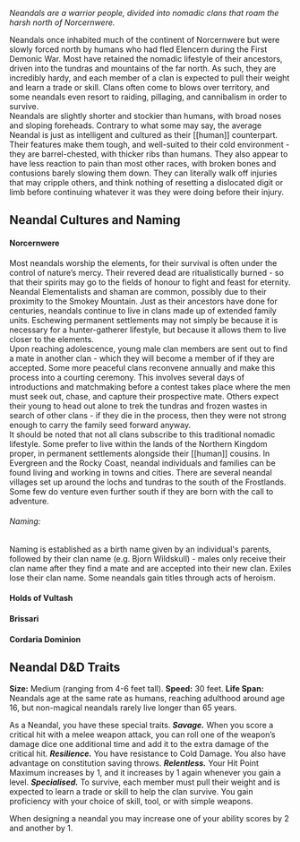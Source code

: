 *Neandals are a warrior people, divided into nomadic clans that roam the harsh north of Norcernwere.*  

Neandals once inhabited much of the continent of Norcernwere but were slowly forced north by humans who had fled Elencern during the First Demonic War. Most have retained the nomadic lifestyle of their ancestors, driven into the tundras and mountains of the far north. As such, they are incredibly hardy, and each member of a clan is expected to pull their weight and learn a trade or skill. Clans often come to blows over territory, and some neandals even resort to raiding, pillaging, and cannibalism in order to survive.  
Neandals are slightly shorter and stockier than humans, with broad noses and sloping foreheads. Contrary to what some may say, the average Neandal is just as intelligent and cultured as their [[human]] counterpart. Their features make them tough, and well-suited to their cold environment - they are barrel-chested, with thicker ribs than humans. They also appear to have less reaction to pain than most other races, with broken bones and contusions barely slowing them down. They can literally walk off injuries that may cripple others, and think nothing of resetting a dislocated digit or limb before continuing whatever it was they were doing before their injury.
## Neandal Cultures and Naming
#### Norcernwere
Most neandals worship the elements, for their survival is often under the control of nature’s mercy. Their revered dead are ritualistically burned - so that their spirits may go to the fields of honour to fight and feast for eternity. Neandal Elementalists and shaman are common, possibly due to their proximity to the Smokey Mountain. Just as their ancestors have done for centuries, neandals continue to live in clans made up of extended family units. Eschewing permanent settlements may not simply be because it is necessary for a hunter-gatherer lifestyle, but because it allows them to live closer to the elements.  
Upon reaching adolescence, young male clan members are sent out to find a mate in another clan - which they will become a member of if they are accepted. Some more peaceful clans reconvene annually and make this process into a courting ceremony. This involves several days of introductions and matchmaking before a contest takes place where the men must seek out, chase, and capture their prospective mate. Others expect their young to head out alone to trek the tundras and frozen wastes in search of other clans - if they die in the process, then they were not strong enough to carry the family seed forward anyway.  
It should be noted that not all clans subscribe to this traditional nomadic lifestyle. Some prefer to live within the lands of the Northern Kingdom proper, in permanent settlements alongside their [[human]] cousins. In Evergreen and the Rocky Coast, neandal individuals and families can be found living and working in towns and cities. There are several neandal villages set up around the lochs and tundras to the south of the Frostlands. Some few do venture even further south if they are born with the call to adventure.
###### Naming:
Naming is established as a birth name given by an individual's parents, followed by their clan name (e.g. Bjorn Wildskull) - males only receive their clan name after they find a mate and are accepted into their new clan. Exiles lose their clan name. Some neandals gain titles through acts of heroism.
#### Holds of Vultash
#### Brissari
#### Cordaria Dominion
## Neandal D&D Traits
**Size:** Medium (ranging from 4-6 feet tall).
**Speed:** 30 feet.
**Life Span:** Neandals age at the same rate as humans, reaching adulthood around age 16, but non-magical neandals rarely live longer than 65 years.

As a Neandal, you have these special traits.
_**Savage.**_ When you score a critical hit with a melee weapon attack, you can roll one of the weapon’s damage dice one additional time and add it to the extra damage of the critical hit.
_**Resilience.**_ You have resistance to Cold Damage. You also have advantage on constitution saving throws.
_**Relentless.**_ Your Hit Point Maximum increases by 1, and it increases by 1 again whenever you gain a level.
_**Specialised.**_ To survive, each member must pull their weight and is expected to learn a trade or skill to help the clan survive. You gain proficiency with your choice of skill, tool, or with simple weapons.   

When designing a neandal you may increase one of your ability scores by 2 and another by 1.